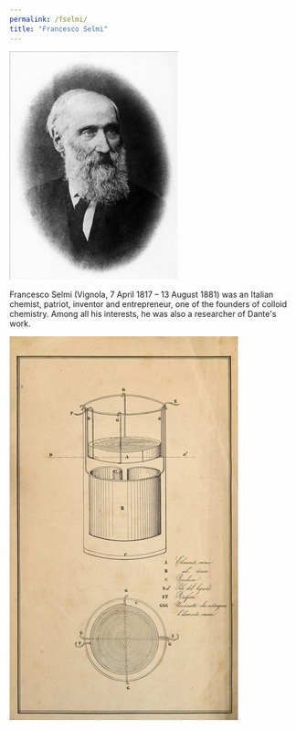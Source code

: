 ```yaml
---
permalink: /fselmi/
title: "Francesco Selmi"
---
```

![Francesco Selmi](/assets/images/francesco_selmi.jpg)


Francesco Selmi (Vignola, 7 April 1817 – 13 August 1881) was an Italian chemist, patriot, inventor and entrepreneur, one of the founders of colloid chemistry. Among all his interests, he was also a researcher of Dante's work.

![Pila a triplice contatto](/assets/images/pila_francesco_selmi.png)
